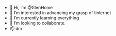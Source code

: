 - 👋 Hi, I’m @GlenHome
- 👀 I’m interested in advancing my grasp of tinternet
- 🌱 I’m currently learning everything
- 💞️ I’m looking to collaborate.
- 📫 dm

<!---
GlenHome/GlenHome is a ✨ special ✨ repository because its `README.md` (this file) appears on your GitHub profile.
You can click the Preview link to take a look at your changes.
--->
